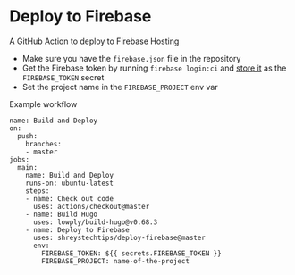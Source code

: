 # Deploy to Firebase

A GitHub Action to deploy to Firebase Hosting

- Make sure you have the `firebase.json` file in the repository
- Get the Firebase token by running `firebase login:ci` and [store it](https://help.github.com/en/actions/configuring-and-managing-workflows/creating-and-storing-encrypted-secrets) as the `FIREBASE_TOKEN` secret
- Set the project name in the `FIREBASE_PROJECT` env var

Example workflow

```
name: Build and Deploy
on:
  push:
    branches:
    - master
jobs:
  main:
    name: Build and Deploy
    runs-on: ubuntu-latest
    steps:
    - name: Check out code
      uses: actions/checkout@master
    - name: Build Hugo
      uses: lowply/build-hugo@v0.68.3
    - name: Deploy to Firebase
      uses: shreystechtips/deploy-firebase@master
      env:
        FIREBASE_TOKEN: ${{ secrets.FIREBASE_TOKEN }}
        FIREBASE_PROJECT: name-of-the-project
```
